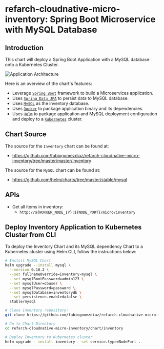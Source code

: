 # refarch-cloudnative-micro-inventory: Spring Boot Microservice with MySQL Database

## Introduction
This chart will deploy a Spring Boot Application with a MySQL database onto a Kubernetes Cluster.

![Application Architecture](https://raw.githubusercontent.com/fabiogomezdiaz/refarch-cloudnative-micro-inventory/master/static/inventory.png?raw=true)

Here is an overview of the chart's features:
- Leverage [`Spring Boot`](https://projects.spring.io/spring-boot/) framework to build a Microservices application.
- Uses [`Spring Data JPA`](http://projects.spring.io/spring-data-jpa/) to persist data to MySQL database.
- Uses [`MySQL`](https://www.mysql.com/) as the inventory database.
- Uses [`Docker`](https://docs.docker.com/) to package application binary and its dependencies.
- Uses [`Helm`](https://helm.sh/) to package application and MySQL deployment configuration and deploy to a [`Kubernetes`](https://kubernetes.io/) cluster.

## Chart Source
The source for the `Inventory` chart can be found at:
* https://github.com/fabiogomezdiaz/refarch-cloudnative-micro-inventory/tree/master/master/inventory

The source for the `MySQL` chart can be found at:
* https://github.com/helm/charts/tree/master/stable/mysql

## APIs
* Get all items in inventory:
    + `http://${WORKER_NODE_IP}:${NODE_PORT}/micro/inventory`

## Deploy Inventory Application to Kubernetes Cluster from CLI
To deploy the Inventory Chart and its MySQL dependency Chart to a Kubernetes cluster using Helm CLI, follow the instructions below:
```bash
# Install MySQL Chart
helm upgrade --install mysql \
  --version 0.10.2 \
  --set fullnameOverride=inventory-mysql \
  --set mysqlRootPassword=admin123 \
  --set mysqlUser=dbuser \
  --set mysqlPassword=password \
  --set mysqlDatabase=inventorydb \
  --set persistence.enabled=false \
  stable/mysql

# Clone inventory repository:
git clone https://github.com/fabiogomezdiaz/refarch-cloudnative-micro-inventory.git

# Go to Chart Directory
cd refarch-cloudnative-micro-inventory/chart/inventory

# Deploy Inventory to Kubernetes cluster
helm upgrade --install inventory --set service.type=NodePort .
```